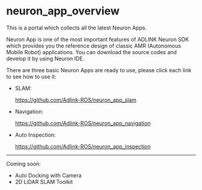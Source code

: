 # neuron_app_overview

This is a portal which collects all the latest Neuron Apps.

Neuron App is one of the most important features of ADLINK Neuron SDK which provides you the reference design of classic AMR (Autonomous Mobile Robot) applications. You can download the source codes and develop it by using Neuron IDE.

There are three basic Neuron Apps are ready to use, please click each link to see how to use it:

- SLAM:

    https://github.com/Adlink-ROS/neuron_app_slam

- Navigation:

    https://github.com/Adlink-ROS/neuron_app_navigation

- Auto Inspection:

    https://github.com/Adlink-ROS/neuron_app_inspection

---

Coming soon:
- Auto Docking with Camera
- 2D LiDAR SLAM Toolkit
